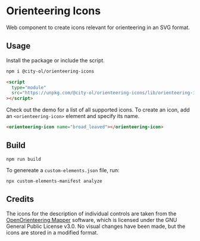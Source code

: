 # Orienteering Icons

Web component to create icons relevant for orienteering in an SVG format.

## Usage

Install the package or include the script.

```bash
npm i @city-ol/orienteering-icons
```

```html
<script
  type="module"
  src="https://unpkg.com/@city-ol/orienteering-icons/lib/orienteering-icon.js"
></script>
```

Check out the demo for a list of all supported icons. To create an icon, add an `<orienteering-icon>` element and specify its name.

```html
<orienteering-icon name="broad_leaved"></orienteering-icon>
```

## Build

    npm run build

To genereate a `custom-elements.json` file, run:

    npx custom-elements-manifest analyze

## Credits

The icons for the description of individual controls are taken from the [OpenOrienteering Mapper](https://github.com/OpenOrienteering/mapper) software, which is licensed under the GNU General Public License v3.0. No visual changes have been made, but the icons are stored in a modified format.
